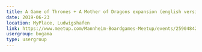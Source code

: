 ```yaml
---
title: A Game of Thrones + A Mother of Dragons expansion (english versions) 
date: 2019-06-23
location: MyPlace, Ludwigshafen
link: https://www.meetup.com/Mannheim-Boardgames-Meetup/events/259048424/
usergroup: bogama
type: usergroup
---
```


